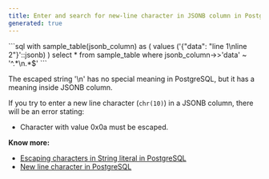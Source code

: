 ```yaml
---
title: Enter and search for new-line character in JSONB column in PostgreSQL
generated: true
---
```


<div markdown="1" class="ans">
```sql
with sample_table(jsonb_column) as (
    values ('{"data": "line 1\nline 2"}'::jsonb)
)
select *
from sample_table
where jsonb_column->>'data' ~ '^.*\n.*$'
```
</div>

The escaped string '\n' has no special meaning in PostgreSQL,
but it has a meaning inside JSONB column.

If you try to enter a new line character (`chr(10)`) in a JSONB column,
there will be an error stating:
- Character with value 0x0a must be escaped.

**Know more:**
- [Escaping characters in String literal in PostgreSQL](/en-US/postgresql/escaping-characters-in-string-literal)
- [New line character in PostgreSQL](/en-US/postgresql/new-line-character)

